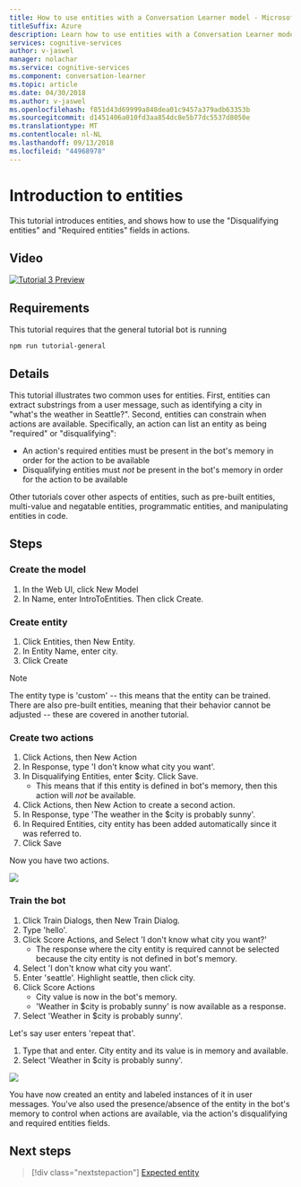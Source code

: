 ```yaml
---
title: How to use entities with a Conversation Learner model - Microsoft Cognitive Services | Microsoft Docs
titleSuffix: Azure
description: Learn how to use entities with a Conversation Learner model.
services: cognitive-services
author: v-jaswel
manager: nolachar
ms.service: cognitive-services
ms.component: conversation-learner
ms.topic: article
ms.date: 04/30/2018
ms.author: v-jaswel
ms.openlocfilehash: f851d43d69999a848dea01c9457a379adb63353b
ms.sourcegitcommit: d1451406a010fd3aa854dc8e5b77dc5537d8050e
ms.translationtype: MT
ms.contentlocale: nl-NL
ms.lasthandoff: 09/13/2018
ms.locfileid: "44968978"
---
```

# <a name="introduction-to-entities"></a>Introduction to entities

This tutorial introduces entities, and shows how to use the "Disqualifying entities" and "Required entities" fields in actions.

## <a name="video"></a>Video

[![Tutorial 3 Preview](http://aka.ms/cl-tutorial-03-preview)](http://aka.ms/blis-tutorial-03)

## <a name="requirements"></a>Requirements

This tutorial requires that the general tutorial bot is running

    npm run tutorial-general

## <a name="details"></a>Details

This tutorial illustrates two common uses for entities.  First, entities can extract substrings from a user message, such as identifying a city in "what's the weather in Seattle?".  Second, entities can constrain when actions are available.  Specifically, an action can list an entity as being "required" or "disqualifying":
- An action's required entities must be present in the bot's memory in order for the action to be available
- Disqualifying entities must *not* be present in the bot's memory in order for the action to be available

Other tutorials cover other aspects of entities, such as pre-built entities, multi-value and negatable entities, programmatic entities, and manipulating entities in code.

## <a name="steps"></a>Steps

### <a name="create-the-model"></a>Create the model

1. In the Web UI, click New Model
2. In Name, enter IntroToEntities. Then click Create.

### <a name="create-entity"></a>Create entity

1. Click Entities, then New Entity.
2. In Entity Name, enter city.
3. Click Create

> [!NOTE]
> The entity type is 'custom' -- this means that the entity can be trained.  There are also pre-built entities, meaning that their behavior cannot be adjusted -- these are covered in another tutorial.

### <a name="create-two-actions"></a>Create two actions

1. Click Actions, then New Action
2. In Response, type 'I don't know what city you want'.
3. In Disqualifying Entities, enter $city. Click Save.
    - This means that if this entity is defined in bot's memory, then this action will *not* be available.
2. Click Actions, then New Action to create a second action.
3. In Response, type 'The weather in the $city is probably sunny'.
4. In Required Entities, city entity has been added automatically since it was referred to.
5. Click Save

Now you have two actions.

![](../media/tutorial3_actions.PNG)

### <a name="train-the-bot"></a>Train the bot

1. Click Train Dialogs, then New Train Dialog.
2. Type 'hello'.
3. Click Score Actions, and Select 'I don't know what city you want?'
    - The response where the city entity is required cannot be selected because the city entity is not defined in bot's memory.
2. Select 'I don't know what city you want'.
4. Enter 'seattle'. Highlight seattle, then click city.
5. Click Score Actions
    - City value is now in the bot's memory.
    - 'Weather in $city is probably sunny' is now available as a response. 
6. Select 'Weather in $city is probably sunny'.

Let's say user enters 'repeat that'. 
1. Type that and enter. City entity and its value is in memory and available.
2. Select 'Weather in $city is probably sunny'.

![](../media/tutorial3_entities.PNG)

You have now created an entity and labeled instances of it in user messages.  You've also used the presence/absence of the entity in the bot's memory to control when actions are available, via the action's disqualifying and required entities fields.

## <a name="next-steps"></a>Next steps

> [!div class="nextstepaction"]
> [Expected entity](./4-expected-entity.md)
